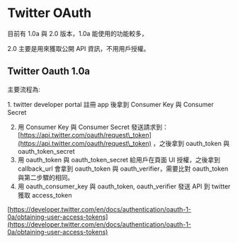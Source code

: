 # Twitter OAuth

目前有 1.0a 與 2.0 版本，1.0a 能使用的功能較多，

2.0 主要是用來獲取公開 API 資訊，不用用戶授權。

## Twitter Oauth 1.0a

主要流程為:

&#x20; 1\. twitter developer portal 註冊 app 後拿到 Consumer Key 與 Consumer Secret

2. 用 Consumer Key 與 Consumer Secret 發送請求到： [https://api.twitter.com/oauth/request\_token](https://api.twitter.com/oauth/request\_token) ，之後拿到 oauth\_token 與 oauth\_token\_secret
3. 用 oauth\_token 與 oauth\_token\_secret 給用戶在頁面 UI 授權，之後拿到 callback\_url 會拿到 oauth\_token 與 oauth\_verifier，需要比對 oauth\_token 與第二步驟的相同。
4. 用 oauth\_consumer\_key 與 oauth\_token, oauth\_verifier 發送 API 到 twitter 獲取 access\_token

[https://developer.twitter.com/en/docs/authentication/oauth-1-0a/obtaining-user-access-tokens](https://developer.twitter.com/en/docs/authentication/oauth-1-0a/obtaining-user-access-tokens)
